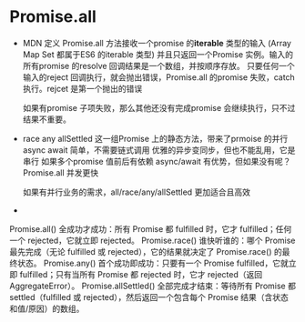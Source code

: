 # Promise.all

- MDN 定义
    Promise.all 方法接收一个promise 的**iterable** 类型的输入 (Array Map Set 都属于ES6 的iterable 类型)
    并且只返回一个Promise  实例。输入的所有promise 的resolve 回调结果是一个数组，并按顺序存放。
    只要任何一个输入的reject 回调执行，就会抛出错误，Promise.all 的promise 失败，catch 执行。rejcet 是第一个抛出的错误

    如果有promise 子项失败，那么其他还没有完成promise 会继续执行，只不过结果不重要。

- race  any allSettled
    这一组Promise 上的静态方法，带来了prmoise 的并行
    async await 简单，不需要链式调用  优雅的异步变同步，但也不能乱用，它是串行
    如果多个promise 值前后有依赖 async/await 有优势，但如果没有呢？ Promise.all 并发更快

    如果有并行业务的需求，all/race/any/allSettled 更加适合且高效

-
Promise.all()	全成功才成功：所有 Promise 都 fulfilled 时，它才 fulfilled；任何一个 rejected，它就立即 rejected。
Promise.race()	谁快听谁的：哪个 Promise 最先完成（无论 fulfilled 或 rejected），它的结果就决定了 Promise.race() 的最终状态。
Promise.any()	首个成功即成功：只要有一个 Promise fulfilled，它就立即 fulfilled；只有当所有 Promise 都 rejected 时，它才 rejected（返回 AggregateError）。
Promise.allSettled()	全部完成才结束：等待所有 Promise 都 settled（fulfilled 或 rejected），然后返回一个包含每个 Promise 结果（含状态和值/原因）的数组。